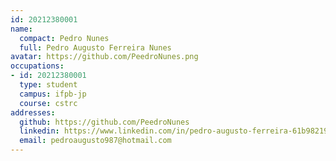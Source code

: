 ```yaml
---
id: 20212380001
name:
  compact: Pedro Nunes
  full: Pedro Augusto Ferreira Nunes
avatar: https://github.com/PeedroNunes.png
occupations:
- id: 20212380001
  type: student
  campus: ifpb-jp
  course: cstrc
addresses:
  github: https://github.com/PeedroNunes
  linkedin: https://www.linkedin.com/in/pedro-augusto-ferreira-61b982191/
  email: pedroaugusto987@hotmail.com
---
```


